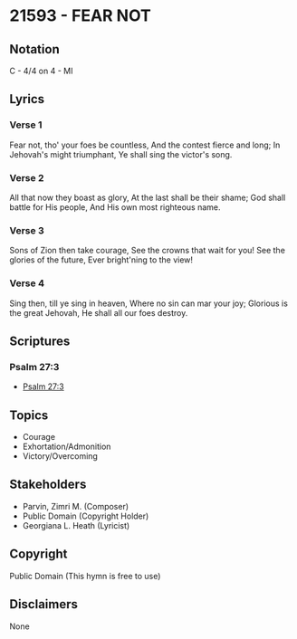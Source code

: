 # 21593 - FEAR NOT

## Notation

C - 4/4 on 4 - MI

## Lyrics

### Verse 1

Fear not, tho' your foes be countless, And the contest fierce and long; In Jehovah's might triumphant, Ye shall sing the victor's song.



### Verse 2

All that now they boast as glory, At the last shall be their shame; God shall battle for His people, And His own most righteous name.



### Verse 3

Sons of Zion then take courage, See the crowns that wait for you! See the glories of the future, Ever bright'ning to the view!



### Verse 4

Sing then, till ye sing in heaven, Where no sin can mar your joy; Glorious is the great Jehovah, He shall all our foes destroy.


## Scriptures

### Psalm 27:3

- [Psalm 27:3](https://www.biblegateway.com/passage/?search=Psalm%2027%3A3)


## Topics

- Courage
- Exhortation/Admonition
- Victory/Overcoming

## Stakeholders

- Parvin, Zimri M.  (Composer)
- Public Domain (Copyright Holder)
- Georgiana L. Heath (Lyricist)

## Copyright

Public Domain
(This hymn is free to use)

## Disclaimers

None

